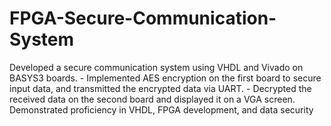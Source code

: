# FPGA-Secure-Communication-System
Developed a secure communication system using VHDL and Vivado on BASYS3 boards. - Implemented AES encryption on the first board to secure input data, and transmitted the encrypted data via UART. - Decrypted the received data on the second board and displayed it on a VGA screen. Demonstrated proficiency in VHDL, FPGA development, and data security

